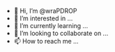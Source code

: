 - 👋 Hi, I’m @wraPDROP
- 👀 I’m interested in ...
- 🌱 I’m currently learning ...
- 💞️ I’m looking to collaborate on ...
- 📫 How to reach me ...

<!---
wraPDROP/wraPDROP is a ✨ special ✨ repository because its `README.md` (this file) appears on your GitHub profile.
You can click the Preview link to take a look at your changes.
--->
